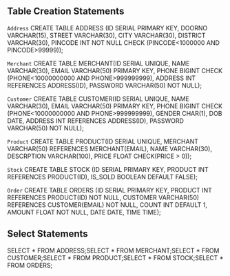 ## Table Creation Statements
`Address`
CREATE TABLE ADDRESS (ID SERIAL PRIMARY KEY, DOORNO VARCHAR(15), STREET VARCHAR(30), CITY VARCHAR(30), DISTRICT VARCHAR(30), PINCODE INT NOT NULL CHECK (PINCODE<1000000 AND PINCODE>99999));

`Merchant`
CREATE TABLE MERCHANT(ID SERIAL UNIQUE, NAME VARCHAR(30), EMAIL VARCHAR(50) PRIMARY KEY, PHONE BIGINT CHECK (PHONE<10000000000 AND PHONE>999999999), ADDRESS INT REFERENCES ADDRESS(ID), PASSWORD VARCHAR(50) NOT NULL);

`Customer`
CREATE TABLE CUSTOMER(ID SERIAL UNIQUE, NAME VARCHAR(30), EMAIL VARCHAR(50) PRIMARY KEY, PHONE BIGINT CHECK (PHONE<10000000000 AND PHONE>999999999), GENDER CHAR(1), DOB DATE, ADDRESS INT REFERENCES ADDRESS(ID), PASSWORD VARCHAR(50) NOT NULL);

`Product`
CREATE TABLE PRODUCT(ID SERIAL UNIQUE, MERCHANT VARCHAR(50) REFERENCES MERCHANT(EMAIL), NAME VARCHAR(30), DESCRPTION VARCHAR(100), PRICE FLOAT CHECK(PRICE > 0));

`Stock`
CREATE TABLE STOCK (ID SERIAL PRIMARY KEY, PRODUCT INT REFERENCES PRODUCT(ID), IS_SOLD BOOLEAN DEFAULT FALSE);

`Order`
CREATE TABLE ORDERS (ID SERIAL PRIMARY KEY, PRODUCT INT REFERENCES PRODUCT(ID) NOT NULL, CUSTOMER VARCHAR(50) REFERENCES CUSTOMER(EMAIL) NOT NULL, COUNT INT DEFAULT 1, AMOUNT FLOAT NOT NULL, DATE DATE, TIME TIME);

## Select Statements
SELECT * FROM ADDRESS;SELECT * FROM MERCHANT;SELECT * FROM CUSTOMER;SELECT * FROM PRODUCT;SELECT * FROM STOCK;SELECT * FROM ORDERS;